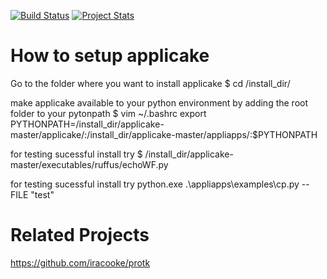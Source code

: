 [![Build Status](https://travis-ci.org/lcb/applicake.svg)](https://travis-ci.org/lcb/applicake)
[![Project Stats](https://www.openhub.net/p/applicake/widgets/project_thin_badge.gif)](https://www.openhub.net/p/applicake)

How to setup applicake
======================

Go to the folder where you want to install applicake
$ cd /install_dir/

make applicake available to your python environment by adding the root folder to your pytonpath
$ vim ~/.bashrc
export PYTHONPATH=/install_dir/applicake-master/applicake/:/install_dir/applicake-master/appliapps/:$PYTHONPATH

for testing sucessful install try
$ /install_dir/applicake-master/executables/ruffus/echoWF.py

for testing sucessful install try
python.exe .\appliapps\examples\cp.py --FILE "test"


# Related Projects
https://github.com/iracooke/protk

